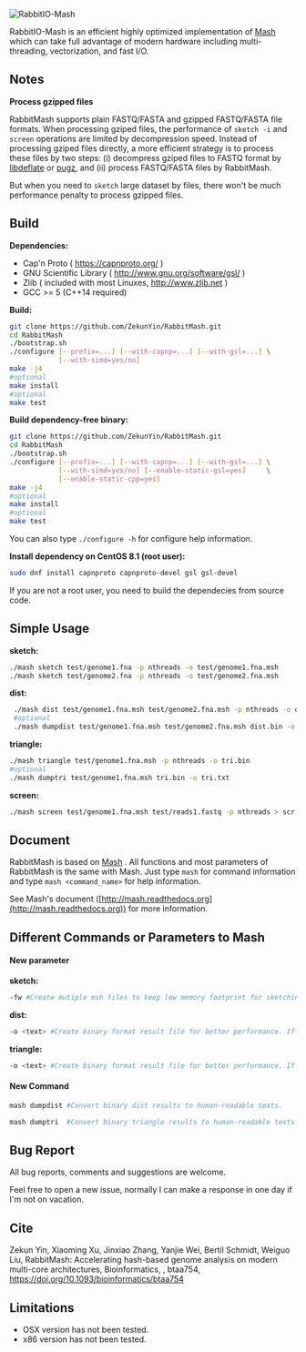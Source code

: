![RabbitIO-Mash](mash.png)



RabbitIO-Mash is an efficient highly optimized implementation of [Mash](https://github.com/marbl/Mash) which can take full advantage of modern hardware including multi-threading, vectorization, and fast I/O.






## Notes

**Process gzipped files**

RabbitMash supports plain FASTQ/FASTA and gzipped FASTQ/FASTA file formats.  When processing gziped files, the performance of `sketch -i` and `screen` operations are limited by decompression speed. Instead of processing gziped files directly, a more efficient strategy is to process these files by two steps: (i) decompress gziped files to FASTQ format by [libdeflate](https://github.com/ebiggers/libdeflate) or [pugz](https://github.com/Piezoid/pugz), and (ii) process FASTQ/FASTA files by RabbitMash. 

But when you need to `sketch` large dataset by files, there won't be much performance penalty to process gzipped files.



## Build

**Dependencies:**

   - Cap'n Proto ( https://capnproto.org/ )
   - GNU Scientific Library ( http://www.gnu.org/software/gsl/ )
   - Zlib ( included with most Linuxes, http://www.zlib.net ) 
   - GCC >= 5 (C++14 required)

**Build:**

```bash
git clone https://github.com/ZekunYin/RabbitMash.git
cd RabbitMash
./bootstrap.sh
./configure [--prefix=...] [--with-capnp=...] [--with-gsl=...] \
            [--with-simd=yes/no]
make -j4
#optional
make install
#optional
make test
```

**Build dependency-free binary:**

```bash
git clone https://github.com/ZekunYin/RabbitMash.git
cd RabbitMash
./bootstrap.sh
./configure [--prefix=...] [--with-capnp=...] [--with-gsl=...] \
            [--with-simd=yes/no] [--enable-static-gsl=yes]     \
            [--enable-static-cpp=yes]
make -j4
#optional
make install
#optional
make test
```

You can also type `./configure -h` for configure help information.

**Install dependency on CentOS 8.1 (root user):**

```bash
sudo dnf install capnproto capnproto-devel gsl gsl-devel
```

If you are not a root user, you need to build the dependecies from source code.



## Simple Usage

**sketch:**

```bash
./mash sketch test/genome1.fna -p nthreads -o test/genome1.fna.msh
./mash sketch test/genome2.fna -p nthreads -o test/genome2.fna.msh
```

**dist:**

```bash
 ./mash dist test/genome1.fna.msh test/genome2.fna.msh -p nthreads -o dist.bin
 #optional
 ./mash dumpdist test/genome1.fna.msh test/genome2.fna.msh dist.bin -o dist.txt
```

**triangle:**

```bash
./mash triangle test/genome1.fna.msh -p nthreads -o tri.bin
#optional
./mash dumptri test/genome1.fna.msh tri.bin -o tri.txt
```

**screen:**

```bash
./mash screen test/genome1.fna.msh test/reads1.fastq -p nthreads > scr.out
```



## Document

RabbitMash is based on [Mash](https://github.com/marbl/Mash) . All functions and most parameters of RabbitMash is the same with Mash.  Just type `mash` for command information and type `mash <command_name>` for help information.

See Mash's document  ([http://mash.readthedocs.org](http://mash.readthedocs.org)) for more information.



## Different Commands or Parameters to Mash

#### New parameter 

**sketch:**

```bash
-fw #Create mutiple msh files to keep low memory footprint for sketching massive sequences.
```

**dist:**

```bash
-o <text> #Create binary format result file for better performance. If -o is not specified, text results will be written to stdout.
```

**triangle:**

```bash
-o <text> #Create binary format result file for better performance. If -o is not specified, text results will be written to stdout.
```

#### New Command

```bash
mash dumpdist #Convert binary dist results to human-readable texts.
```

```bash
mash dumptri  #Convert binary triangle results to human-readable texts.
```



## Bug Report

All bug reports, comments and suggestions are welcome.

Feel free to open a new issue, normally I can make a response in one day if I'm not on vacation. 

## Cite

Zekun Yin, Xiaoming Xu, Jinxiao Zhang, Yanjie Wei, Bertil Schmidt, Weiguo Liu, RabbitMash: Accelerating hash-based genome analysis on modern multi-core architectures, Bioinformatics, , btaa754, https://doi.org/10.1093/bioinformatics/btaa754

## Limitations

- OSX version has not been tested.
- x86 version has not been tested.

